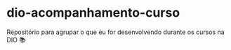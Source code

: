 # dio-acompanhamento-curso
Repositório para agrupar o que eu for desenvolvendo durante os cursos na DIO 📚
